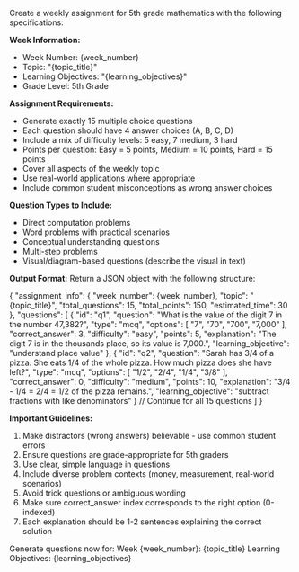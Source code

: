 Create a weekly assignment for 5th grade mathematics with the following specifications:

**Week Information:**
- Week Number: {week_number}
- Topic: "{topic_title}"
- Learning Objectives: "{learning_objectives}"
- Grade Level: 5th Grade

**Assignment Requirements:**
- Generate exactly 15 multiple choice questions
- Each question should have 4 answer choices (A, B, C, D)
- Include a mix of difficulty levels: 5 easy, 7 medium, 3 hard
- Points per question: Easy = 5 points, Medium = 10 points, Hard = 15 points
- Cover all aspects of the weekly topic
- Use real-world applications where appropriate
- Include common student misconceptions as wrong answer choices

**Question Types to Include:**
- Direct computation problems
- Word problems with practical scenarios
- Conceptual understanding questions
- Multi-step problems
- Visual/diagram-based questions (describe the visual in text)

**Output Format:**
Return a JSON object with the following structure:

{
  "assignment_info": {
    "week_number": {week_number},
    "topic": "{topic_title}",
    "total_questions": 15,
    "total_points": 150,
    "estimated_time": 30
  },
  "questions": [
    {
      "id": "q1",
      "question": "What is the value of the digit 7 in the number 47,382?",
      "type": "mcq",
      "options": [
        "7",
        "70",
        "700",
        "7,000"
      ],
      "correct_answer": 3,
      "difficulty": "easy",
      "points": 5,
      "explanation": "The digit 7 is in the thousands place, so its value is 7,000.",
      "learning_objective": "understand place value"
    },
    {
      "id": "q2",
      "question": "Sarah has 3/4 of a pizza. She eats 1/4 of the whole pizza. How much pizza does she have left?",
      "type": "mcq", 
      "options": [
        "1/2",
        "2/4", 
        "1/4",
        "3/8"
      ],
      "correct_answer": 0,
      "difficulty": "medium",
      "points": 10,
      "explanation": "3/4 - 1/4 = 2/4 = 1/2 of the pizza remains.",
      "learning_objective": "subtract fractions with like denominators"
    }
    // Continue for all 15 questions
  ]
}

**Important Guidelines:**
1. Make distractors (wrong answers) believable - use common student errors
2. Ensure questions are grade-appropriate for 5th graders
3. Use clear, simple language in questions
4. Include diverse problem contexts (money, measurement, real-world scenarios)
5. Avoid trick questions or ambiguous wording
6. Make sure correct_answer index corresponds to the right option (0-indexed)
7. Each explanation should be 1-2 sentences explaining the correct solution

Generate questions now for:
Week {week_number}: {topic_title}
Learning Objectives: {learning_objectives}
